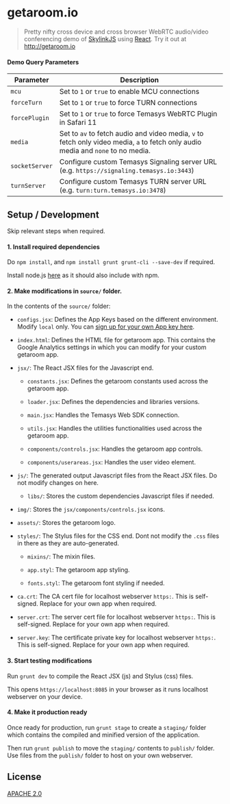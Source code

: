 getaroom.io
====

> Pretty nifty cross device and cross browser WebRTC audio/video conferencing demo of [SkylinkJS](http://github.com/Temasys/SkylinkJS) using [React](http://facebook.github.io/react/).
> Try it out at http://getaroom.io

#### Demo Query Parameters

| Parameter | Description |
| --------- | ----------- |
| `mcu` | Set to `1` or `true` to enable MCU connections |
| `forceTurn` | Set to `1` or `true` to force TURN connections |
| `forcePlugin` | Set to `1` or `true` to force Temasys WebRTC Plugin in Safari 11 |
| `media` | Set to `av` to fetch audio and video media, `v` to fetch only video media, `a` to fetch only audio media and `none` to no media. |
| `socketServer` | Configure custom Temasys Signaling server URL (e.g. `https://signaling.temasys.io:3443`) |
| `turnServer` | Configure custom Temasys TURN server URL (e.g. `turn:turn.temasys.io:3478`) |

Setup / Development
----

Skip relevant steps when required.

#### 1. Install required dependencies

Do `npm install`, and `npm install grunt grunt-cli --save-dev` if required.

Install node.js [here](https://nodejs.org/en/download/) as it should also include with npm.

#### 2. Make modifications in `source/` folder.

In the contents of the `source/` folder:

- `configs.jsx`: Defines the App Keys based on the different environment. Modify `local` only. You can [sign up for your own App key here](https://console.temasys.io).
    
- `index.html`: Defines the HTML file for getaroom app. This contains the Google Analytics settings in which you can modify for your custom getaroom app.

- `jsx/`: The React JSX files for the Javascript end.
      
   - `constants.jsx`: Defines the getaroom constants used across the getaroom app.
      
   - `loader.jsx`: Defines the dependencies and libraries versions.
      
   - `main.jsx`: Handles the Temasys Web SDK connection.
      
   - `utils.jsx`: Handles the utilities functionalities used across the getaroom app.
      
   - `components/controls.jsx`: Handles the getaroom app controls.
      
   - `components/userareas.jsx`: Handles the user video element.
      
- `js/`: The generated output Javascript files from the React JSX files. Do not modify changes on here.
     
   - `libs/`: Stores the custom dependencies Javascript files if needed.
      
- `img/`: Stores the `jsx/components/controls.jsx` icons.
   
- `assets/`: Stores the getaroom logo.
   
- `styles/`: The Stylus files for the CSS end. Dont not modify the `.css` files in there as they are auto-generated.
   
   - `mixins/`: The mixin files.
      
   - `app.styl`: The getaroom app styling.
      
   - `fonts.styl`: The getaroom font styling if needed.
      
- `ca.crt`: The CA cert file for localhost webserver `https:`. This is self-signed. Replace for your own app when required.
   
- `server.crt`: The server cert file for localhost webserver `https:`. This is self-signed. Replace for your own app when required.
   
- `server.key`: The certificate private key for localhost webserver `https:`. This is self-signed. Replace for your own app when required.
   

#### 3. Start testing modifications

Run `grunt dev` to compile the React JSX (js) and Stylus (css) files.

This opens `https://localhost:8085` in your browser as it runs localhost webserver on your device.
   
#### 4. Make it production ready

Once ready for production, run `grunt stage` to create a `staging/` folder which contains the compiled and minified version of the application.

Then run `grunt publish` to move the `staging/` contents to `publish/` folder. Use files from the `publish/` folder to host on your own webserver.


License
----

[APACHE 2.0](http://www.apache.org/licenses/LICENSE-2.0.html)